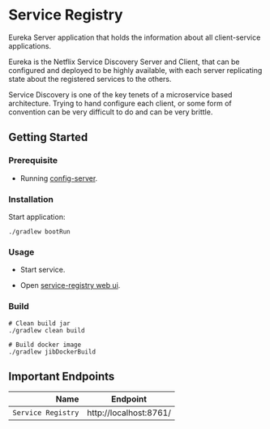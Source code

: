 # Service Registry

Eureka Server application that holds the information about all client-service applications.

Eureka is the Netflix Service Discovery Server and Client, that can be configured and deployed to be highly available,
with each server replicating state about the registered services to the others.

Service Discovery is one of the key tenets of a microservice based architecture. Trying to hand configure each client,
or some form of convention can be very difficult to do and can be very brittle.

## Getting Started

### Prerequisite

* Running [config-server](../config-server).

### Installation

Start application:

```
./gradlew bootRun
```

### Usage

* Start service.

* Open [service-registry web ui](http://localhost:8761/).

### Build

```
# Clean build jar
./gradlew clean build

# Build docker image
./gradlew jibDockerBuild
```

## Important Endpoints

| Name | Endpoint | 
| -------------:|:--------:|
| `Service Registry` | http://localhost:8761/ |
